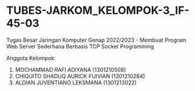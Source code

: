 # TUBES-JARKOM_KELOMPOK-3_IF-45-03
Tugas Besar Jaringan Komputer Genap 2022/2023 - Membuat Program Web Server Sederhana Berbasis TCP Socket Programming

Anggota Kelompok:
1) MOCHAMMAD RAFI ADIYANA			      (1301210508)
2) CHIQUITO SHADUQ AURICK FUIVIAN 	(1301210284)
3) ALDIAN JUVENTIANO LEKSMANA		    (1301213022)
